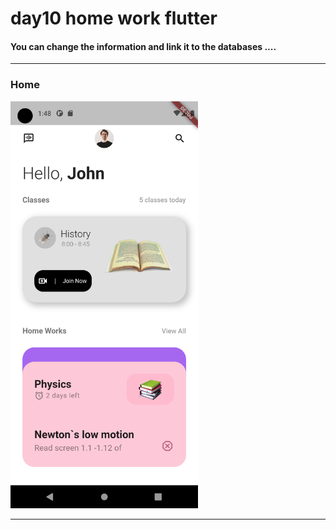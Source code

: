
<h1> day10 home work flutter</h1>  

<h4> You can change the information and link it to the databases ....</h4>

<hr>

<h3>Home</h3> 

<img src="https://github.com/abenkoula71/day10-home-work-flutter/blob/main/Screenshot_1680313691.png" width="300" /> 


<hr>
